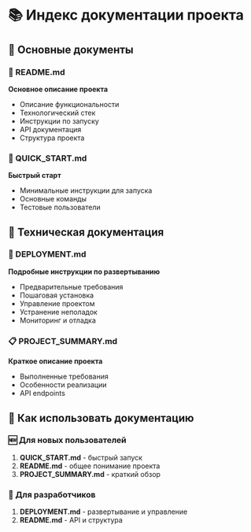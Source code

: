 # 📚 Индекс документации проекта

## 🎯 Основные документы

### 📖 README.md
**Основное описание проекта**
- Описание функциональности
- Технологический стек
- Инструкции по запуску
- API документация
- Структура проекта

### 🚀 QUICK_START.md
**Быстрый старт**
- Минимальные инструкции для запуска
- Основные команды
- Тестовые пользователи

## 🔧 Техническая документация

### 🐳 DEPLOYMENT.md
**Подробные инструкции по развертыванию**
- Предварительные требования
- Пошаговая установка
- Управление проектом
- Устранение неполадок
- Мониторинг и отладка

### 📋 PROJECT_SUMMARY.md
**Краткое описание проекта**
- Выполненные требования
- Особенности реализации
- API endpoints

## 🚀 Как использовать документацию

### 🆕 Для новых пользователей
1. **QUICK_START.md** - быстрый запуск
2. **README.md** - общее понимание проекта
3. **PROJECT_SUMMARY.md** - краткий обзор

### 🔧 Для разработчиков
1. **DEPLOYMENT.md** - развертывание и управление
2. **README.md** - API и структура